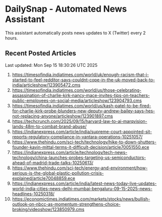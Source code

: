 # DailySnap - Automated News Assistant

This assistant automatically posts news updates to X (Twitter) every 2 hours.

## Recent Posted Articles

Last updated: Mon Sep 15 18:30:26 UTC 2025

1. https://timesofindia.indiatimes.com/world/uk/enough-racism-that-i-started-to-feel-redditor-says-couldnt-cope-in-the-uk-moved-back-to-india/articleshow/123905472.cms
2. https://timesofindia.indiatimes.com/world/us/those-celebrating-assassination-of-charlie-kirk-nancy-mace-invites-tips-on-teachers-public-employees-on-social-media/articleshow/123904793.cms
3. https://timesofindia.indiatimes.com/world/us/kash-patel-to-be-fired-for-charlie-kirk-probe-blunders-new-deputy-andrew-bailey-says-hes-not-replacing-anyone/articleshow/123901897.cms
4. https://techcrunch.com/2025/09/15/harvard-law-to-ai-marqvision-lands-48m-to-combat-brand-abuse/
5. https://indianexpress.com/article/india/supreme-court-appointed-sit-reports-regulatory-compliance-in-vantara-operations-10251057/
6. https://www.thehindu.com/sci-tech/technology/hike-to-down-shutters-founder-kavin-mittal-terms-it-difficult-decision/article70051550.ece
7. https://indianexpress.com/article/technology/tech-news-technology/china-launches-probes-targeting-us-semiconductors-ahead-of-madrid-trade-talks-10250613/
8. https://www.thehindu.com/sci-tech/energy-and-environment/how-serious-is-the-global-plastic-pollution-crisis-explained/article70048859.ece
9. https://indianexpress.com/article/india/latest-news-today-live-updates-world-india-cities-news-delhi-mumbai-bengaluru-09-15-2025-news-headlines-10250318/
10. https://economictimes.indiatimes.com/markets/stocks/news/bullish-outlook-on-nbcc-as-momentum-strengthens-choice-broking/videoshow/123850979.cms
